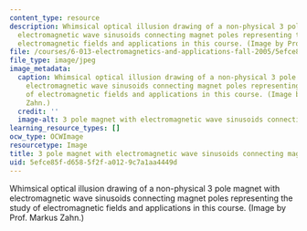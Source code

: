 ```yaml
---
content_type: resource
description: Whimsical optical illusion drawing of a non-physical 3 pole magnet with
  electromagnetic wave sinusoids connecting magnet poles representing the study of
  electromagnetic fields and applications in this course. (Image by Prof. Markus Zahn.)
file: /courses/6-013-electromagnetics-and-applications-fall-2005/5efce85fd6585f2fa0129c7a1aa4449d_6-013f05-th.jpg
file_type: image/jpeg
image_metadata:
  caption: Whimsical optical illusion drawing of a non-physical 3 pole magnet with
    electromagnetic wave sinusoids connecting magnet poles representing the study
    of electromagnetic fields and applications in this course. (Image by Prof. Markus
    Zahn.)
  credit: ''
  image-alt: 3 pole magnet with electromagnetic wave sinusoids connecting magnet poles.
learning_resource_types: []
ocw_type: OCWImage
resourcetype: Image
title: 3 pole magnet with electromagnetic wave sinusoids connecting magnet poles
uid: 5efce85f-d658-5f2f-a012-9c7a1aa4449d
---
```

Whimsical optical illusion drawing of a non-physical 3 pole magnet with electromagnetic wave sinusoids connecting magnet poles representing the study of electromagnetic fields and applications in this course. (Image by Prof. Markus Zahn.)

